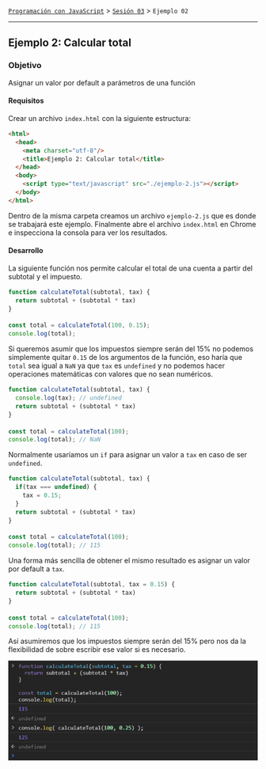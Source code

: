 [`Programación con JavaScript`](../../Readme.md) > [`Sesión 03`](../Readme.md) > `Ejemplo 02`

---

## Ejemplo 2: Calcular total

### Objetivo

Asignar un valor por default a parámetros de una función

#### Requisitos

Crear un archivo `index.html` con la siguiente estructura:

```html
<html>
  <head>
    <meta charset="utf-8"/>
    <title>Ejemplo 2: Calcular total</title>
  </head>
  <body>
    <script type="text/javascript" src="./ejemplo-2.js"></script>
  </body>
</html>
```

Dentro de la misma carpeta creamos un archivo `ejemplo-2.js` que es donde
se trabajará este ejemplo. Finalmente abre el archivo `index.html`
en Chrome e inspecciona la consola para ver los resultados.

#### Desarrollo

La siguiente función nos permite calcular el total de una cuenta a partir del subtotal y el impuesto.

```javascript
function calculateTotal(subtotal, tax) {
  return subtotal + (subtotal * tax)
}

const total = calculateTotal(100, 0.15);
console.log(total);
```

Si queremos asumir que los impuestos siempre serán del 15% no podemos simplemente quitar `0.15` de los argumentos de la
función, eso haría que `total` sea igual a `NaN` ya que `tax` es `undefined` y no podemos hacer operaciones matemáticas
con valores que no sean numéricos. 

```javascript
function calculateTotal(subtotal, tax) {
  console.log(tax); // undefined
  return subtotal + (subtotal * tax)
}

const total = calculateTotal(100);
console.log(total); // NaN
```

Normalmente usaríamos un `if` para asignar un valor a `tax` en caso de ser `undefined`. 

```javascript
function calculateTotal(subtotal, tax) {
  if(tax === undefined) {
    tax = 0.15;
  }
  return subtotal + (subtotal * tax)
}

const total = calculateTotal(100);
console.log(total); // 115
```

Una forma más sencilla de obtener el mismo resultado es asignar un valor por default a `tax`.

```javascript
function calculateTotal(subtotal, tax = 0.15) {
  return subtotal + (subtotal * tax)
}

const total = calculateTotal(100);
console.log(total); // 115
```

Así asumiremos que los impuestos siempre serán del 15% pero nos da la flexibilidad de sobre escribir ese valor si es
necesario.

![Default Params](./assets/default-params.png)
